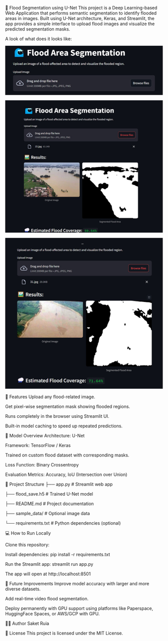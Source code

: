 🌊 Flood Segmentation using U-Net
This project is a Deep Learning-based Web Application that performs semantic segmentation to identify flooded areas in images. Built using U-Net architecture, Keras, and Streamlit, the app provides a simple interface to upload flood images and visualize the predicted segmentation masks.

A look of what does it looks like:

![alt text](image-3.png)

![alt text](image-1.png)

![alt text](image.png)

🚀 Features
Upload any flood-related image.

Get pixel-wise segmentation mask showing flooded regions.

Runs completely in the browser using Streamlit UI.

Built-in model caching to speed up repeated predictions.

🧠 Model Overview
Architecture: U-Net

Framework: TensorFlow / Keras

Trained on custom flood dataset with corresponding masks.

Loss Function: Binary Crossentropy

Evaluation Metrics: Accuracy, IoU (Intersection over Union)

📁 Project Structure
├── app.py                  # Streamlit web app

├── flood_save.h5          # Trained U-Net model

├── README.md              # Project documentation

├── sample_data/           # Optional image data

└── requirements.txt       # Python dependencies (optional)

💻 How to Run Locally

Clone this repository:

Install dependencies:
pip install -r requirements.txt

Run the Streamlit app:
streamlit run app.py

The app will open at http://localhost:8501

🧠 Future Improvements
Improve model accuracy with larger and more diverse datasets.

Add real-time video flood segmentation.

Deploy permanently with GPU support using platforms like Paperspace, HuggingFace Spaces, or AWS/GCP with GPU.

🙋‍♂️ Author
Saket Ruia


📜 License
This project is licensed under the MIT License.


